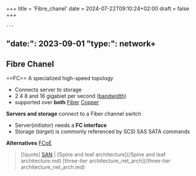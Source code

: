 +++
title = 'Fibre_chanel'
date = 2024-07-22T09:10:24+02:00
draft = false
+++

    ---
"date:": 2023-09-01
"type:": network+
---
## Fibre Chanel 

==FC==
A specialized high-speed topology
 - Connects server to storage 
 - 2 4 8 and 16 gigabiet per second ([bandwidth](/obisdian_ntoes/notes_obsidian/ZPythonref/DjangoFramework/Network+/Phisicall/bandwidth.md))
 - supported over **both** [Fiber](/obisdian_ntoes/notes_obsidian/ZPythonref/DjangoFramework/Network+/Phisicall/Fiber.md) [Copper](/obisdian_ntoes/notes_obsidian/ZPythonref/DjangoFramework/Network+/Phisicall/Copper.md)
 
**Servers and storage** connect to a Fiber channel switch 
 - Server(*initiator*) needs a **FC interface** 
 - Storage (*target*) is commonly referenced by SCSI SAS SATA commands
 
**Alternatives** 
[FCoE](/FCoE.md)


>[!quote] [SAN](/obisdian_ntoes/notes_obsidian/ZPythonref/DjangoFramework/Network+/Data/SAN.md) |  [Spine and leaf architecture](/Spine and leaf architecture.md)
>[three-tier architecture_net_arch](/three-tier architecture_net_arch.md) 
>
